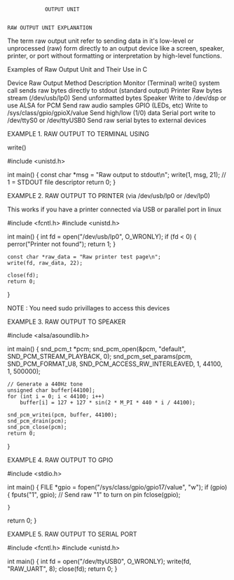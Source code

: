 				OUTPUT UNIT		


	RAW OUTPUT UNIT EXPLANATION

The term raw output unit refer to sending data in it's low-level or unprocessed (raw) form
directly to an output device like a screen, speaker, printer, or port without formatting
or interpretation by high-level functions.

Examples of Raw Output Unit and Their Use in C

Device 			Raw Output Method			Description
Monitor (Terminal) 	write() system call			sends raw bytes directly to stdout (standard output) 
Printer			Raw bytes stream (/dev/usb/lp0)		Send unformatted bytes
Speaker			Write to /dev/dsp or use ALSA for PCM	Send raw audio samples 
GPIO (LEDs, etc)	Write to /sys/class/gpio/gpioX/value	Send high/low (1/0) data
Serial port		write to /dev/ttyS0 or /dev/ttyUSB0	Send raw serial bytes to external devices


EXAMPLE 1. RAW OUTPUT TO TERMINAL USING

write() 

#include <unistd.h>

int main() {
    const char *msg = "Raw output to stdout\n";
    write(1, msg, 21);  // 1 = STDOUT file descriptor
    return 0;
}




EXAMPLE 2. RAW OUTPUT TO PRINTER (via /dev/usb/lp0 or /dev/lp0)

This works if you have a printer connected via USB or parallel port in linux

#include <fcntl.h>
#include <unistd.h>

int main() {
    int fd = open("/dev/usb/lp0", O_WRONLY);
    if (fd < 0) {
        perror("Printer not found");
        return 1;
    }

    const char *raw_data = "Raw printer test page\n";
    write(fd, raw_data, 22);

    close(fd);
    return 0;
}


NOTE : You need sudo privillages to access this devices 

EXAMPLE 3. RAW OUTPUT TO SPEAKER 

#include <alsa/asoundlib.h>

int main() {
    snd_pcm_t *pcm;
    snd_pcm_open(&pcm, "default", SND_PCM_STREAM_PLAYBACK, 0);
    snd_pcm_set_params(pcm, SND_PCM_FORMAT_U8,
                       SND_PCM_ACCESS_RW_INTERLEAVED, 1,
                       44100, 1, 500000);

    // Generate a 440Hz tone
    unsigned char buffer[44100];
    for (int i = 0; i < 44100; i++)
        buffer[i] = 127 + 127 * sin(2 * M_PI * 440 * i / 44100);

    snd_pcm_writei(pcm, buffer, 44100);
    snd_pcm_drain(pcm);
    snd_pcm_close(pcm);
    return 0;
}



EXAMPLE 4. RAW OUTPUT TO GPIO 

#include <stdio.h>

int main() {
    FILE *gpio = fopen("/sys/class/gpio/gpio17/value", "w");
    if (gpio) {
        fputs("1", gpio);  // Send raw "1" to turn on pin
        fclose(gpio);
    
	}
   return 0;
}


EXAMPLE 5. RAW OUTPUT TO SERIAL PORT

#include <fcntl.h>
#include <unistd.h>

int main() {
    int fd = open("/dev/ttyUSB0", O_WRONLY);
    write(fd, "RAW_UART", 8);
    close(fd);
    return 0;
}










 
   
